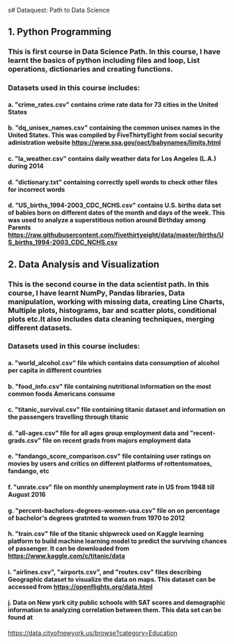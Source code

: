 s# Dataquest: Path to Data Science

## 1. Python Programming

### This is first course in Data Science Path. In this course, I have learnt the basics of python including files and loop, List operations, dictionaries and creating functions.

### Datasets used in this course includes:
#### a. "crime_rates.csv" contains crime rate data for 73 cities in the United States
#### b. "dq_unisex_names.csv" containing the common unisex names in the United States. This was compiled by FiveThirtyEight from social security adinistration website https://www.ssa.gov/oact/babynames/limits.html
#### c. "la_weather.csv" contains daily weather data for Los Angeles (L.A.) during 2014
#### d. "dictionary.txt" containing correctly spell words to check other files for incorrect words
#### d. "US_births_1994-2003_CDC_NCHS.csv" contains U.S. births data set of babies born on different dates of the month and days of the week. This was used to analyze a superstitious notion around Birthday among Parents https://raw.githubusercontent.com/fivethirtyeight/data/master/births/US_births_1994-2003_CDC_NCHS.csv


## 2. Data Analysis and Visualization 
###     This is the second course in the data scientist path. In this course, I have learnt NumPy, Pandas libraries, Data manipulation, working with missing data, creating Line Charts, Multiple plots, histograms, bar and scatter plots, conditional plots etc.It also includes data cleaning techniques, merging different datasets.

### Datasets used in this course includes:
#### a. "world_alcohol.csv" file which contains data consumption    of alcohol per capita in different countries
#### b. "food_info.csv" file containing nutritional information   on the most common foods Americans consume
#### c. "titanic_survival.csv" file containing titanic dataset    and information on the passengers travelling through titanic
#### d. "all-ages.csv" file for all ages group employment data and "recent-grads.csv" file on recent grads from majors employment data
#### e. "fandango_score_comparison.csv" file containing user ratings on movies by users and critics on different platforms of rottentomatoes, fandango, etc
#### f. "unrate.csv" file on monthly unemployment rate in US from 1948 till August 2016
#### g. "percent-bachelors-degrees-women-usa.csv" file on on percentage of bachelor's degrees gratnted to women from 1970 to 2012
#### h. "train.csv" file of the titanic shipwreck used on Kaggle learning platform to build machine learning model to predict the surviving chances of passenger. It can be downloaded from https://www.kaggle.com/c/titanic/data
#### i. "airlines.csv", "airports.csv", and "routes.csv" files describing Geographic dataset to visualize the data on maps. This dataset can be accessed from https://openflights.org/data.html
#### j. Data on New york city public schools with SAT scores and demographic information to analyzing correlation between them. This data set can be found at
https://data.cityofnewyork.us/browse?category=Education
